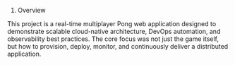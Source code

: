 1. Overview

This project is a real-time multiplayer Pong web application designed to demonstrate scalable cloud-native architecture, DevOps automation, and observability best practices.
The core focus was not just the game itself, but how to provision, deploy, monitor, and continuously deliver a distributed application.
